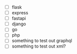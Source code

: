 - [ ] flask
- [ ] express
- [ ] fastapi
- [ ] django
- [ ] go
- [ ] php
- [ ] something to test out graphql
- [ ] something to test out xml?